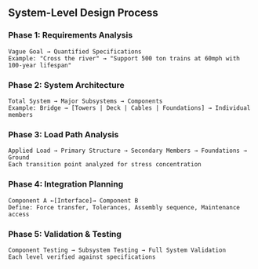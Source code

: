 ## System-Level Design Process

### Phase 1: Requirements Analysis
```
Vague Goal → Quantified Specifications
Example: "Cross the river" → "Support 500 ton trains at 60mph with 100-year lifespan"
```

### Phase 2: System Architecture
```
Total System → Major Subsystems → Components
Example: Bridge → [Towers | Deck | Cables | Foundations] → Individual members
```

### Phase 3: Load Path Analysis
```
Applied Load → Primary Structure → Secondary Members → Foundations → Ground
Each transition point analyzed for stress concentration
```

### Phase 4: Integration Planning
```
Component A ←[Interface]→ Component B
Define: Force transfer, Tolerances, Assembly sequence, Maintenance access
```

### Phase 5: Validation & Testing
```
Component Testing → Subsystem Testing → Full System Validation
Each level verified against specifications
```
